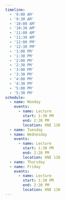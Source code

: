 ```yaml
---
timeline:
  - '9:00 AM'
  - '9:30 AM'
  - '10:00 AM'
  - '10:30 AM'
  - '11:00 AM'
  - '11:30 AM'
  - '12:00 PM'
  - '12:30 PM'
  - '1:00 PM'
  - '1:30 PM'
  - '2:00 PM'
  - '2:30 PM'
  - '3:00 PM'
  - '3:30 PM'
  - '4:00 PM'
  - '4:30 PM'
  - '5:00 PM'
  - '5:30 PM'
schedule:
  - name: Monday
    events:
      - name: Lecture
        start: 1:30 PM
        end: 2:20 PM
        location: KNE 110
  - name: Tuesday
  - name: Wednesday
    events:
      - name: Lecture
        start: 1:30 PM
        end: 2:20 PM
        location: KNE 110
  - name: Thursday
  - name: Friday
    events:
      - name: Lecture
        start: 1:30 PM
        end: 2:20 PM
        location: KNE 110
---
```

